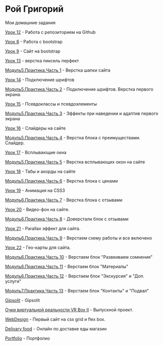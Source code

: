 # Рой Григорий
Мои домашние задания

[Урок 12](https://webdevgrisha.github.io/lesson_12/ "Моя готовая домашка") - Работа с репозиторием на Github

[Урок 8](https://webdevgrisha.github.io/lesson_8/ "Моя готовая домашка") - Работа с bootstrap

[Урок 9](https://webdevgrisha.github.io/lesson_9/ "Моя готовая домашка") - Сайт на bootstrap
 
[Урок 13](https://webdevgrisha.github.io/lesson_13/ "Моя готовая домашка") - верстка пиксель перфект
 
[Модуль5.Практика.Часть 1](https://webdevgrisha.github.io/lesson_14/ "Моя готовая домашка") - Верстка шапки сайта

[Урок 14](https://webdevgrisha.github.io/lesson_14.1/ "Моя готовая домашка") - Подключение шрифтов
 
[Модуль5.Практика.Часть 2](https://webdevgrisha.github.io/lesson_%D0%9C%D0%BE%D0%B4%D1%83%D0%BB%D1%8C%205.%20%D0%9F%D1%80%D0%B0%D0%BA%D1%82%D0%B8%D0%BA%D0%B0.%20%D0%A7%D0%B0%D1%81%D1%82%D1%8C%202/ "Моя готовая домашка") - Подключение шрифтов. Верстка первого экрана.

[Урок 15](https://webdevgrisha.github.io/lesson_15/ "Моя готовая домашка") -  Псевдоклассы и псевдоэлементы

[Модуль5.Практика.Часть 3](https://webdevgrisha.github.io/lesson_%D0%9C%D0%BE%D0%B4%D1%83%D0%BB%D1%8C%205.%20%D0%9F%D1%80%D0%B0%D0%BA%D1%82%D0%B8%D0%BA%D0%B0.%20%D0%A7%D0%B0%D1%81%D1%82%D1%8C%203/ "Моя готовая домашка") - Эффекты при наведении и адаптив первого экрана

[Урок 16](https://webdevgrisha.github.io/lesson_16/ "Моя готовая домашка") - Слайдеры на сайте
 
[Модуль5.Практика.Часть 4](https://webdevgrisha.github.io/lesson_%D0%9C%D0%BE%D0%B4%D1%83%D0%BB%D1%8C%205.%20%D0%9F%D1%80%D0%B0%D0%BA%D1%82%D0%B8%D0%BA%D0%B0.%20%D0%A7%D0%B0%D1%81%D1%82%D1%8C%204/ "Моя готовая домашка") - Верстка блока с преимуществами. Слайдер.

[Урок 17](https://webdevgrisha.github.io/lesson_17/ "Моя готовая домашка") - Всплывающие окна

[Модуль5.Практика.Часть 5](
https://webdevgrisha.github.io/lesson_%D0%9C%D0%BE%D0%B4%D1%83%D0%BB%D1%8C%205.%20%D0%9F%D1%80%D0%B0%D0%BA%D1%82%D0%B8%D0%BA%D0%B0.%20%D0%A7%D0%B0%D1%81%D1%82%D1%8C%205/ "Моя готовая домашка") - Верстка всплывающих окон на сайте

[Урок 18](https://webdevgrisha.github.io/lesson_18/ "Моя готовая домашка") - Табы и акорды на сайте

[Модуль5.Практика.Часть 6](https://webdevgrisha.github.io/lesson_%D0%9C%D0%BE%D0%B4%D1%83%D0%BB%D1%8C%205.%D0%9F%D1%80%D0%B0%D0%BA%D1%82%D0%B8%D0%BA%D0%B0.%20%D0%A7%D0%B0%D1%81%D1%82%D1%8C%206/ "Моя готовая домашка") - Верстка блока с ценами

[Урок 19](https://webdevgrisha.github.io/lesson_19/ "Моя готовая домашка") - Анимация на CSS3

[Модуль6.Практика.Часть 7](https://webdevgrisha.github.io/lesson_%D0%9C%D0%BE%D0%B4%D1%83%D0%BB%D1%8C%206.%20%D0%9F%D1%80%D0%B0%D0%BA%D1%82%D0%B8%D0%BA%D0%B0.%20%D0%A7%D0%B0%D1%81%D1%82%D1%8C%207/ "Моя готовая домашка") - Верстка блока с отзывами

[Урок 20](https://webdevgrisha.github.io/lesson_20/src9/ "Моя готовая домашка") - Видео-фон на сайте.

[Модуль6.Практика.Часть 8](https://webdevgrisha.github.io/lesson_%D0%9C%D0%BE%D0%B4%D1%83%D0%BB%D1%8C%206.%20%D0%9F%D1%80%D0%B0%D0%BA%D1%82%D0%B8%D0%BA%D0%B0.%20%D0%A7%D0%B0%D1%81%D1%82%D1%8C%208/ "Моя готовая домашка") - Доверстали блок с отзывами

[Урок 21](https://webdevgrisha.github.io/lesson_21/ "Моя готовая домашка") - Parallax эффект для сайта.

[Модуль6.Практика.Часть 9](https://webdevgrisha.github.io/lesson_%D0%9C%D0%BE%D0%B4%D1%83%D0%BB%D1%8C%206.%20%D0%9F%D1%80%D0%B0%D0%BA%D1%82%D0%B8%D0%BA%D0%B0.%20%D0%A7%D0%B0%D1%81%D1%82%D1%8C%209/ "Моя готовая домашка") - Верстаем схему работы и все включено

[Урок 22](https://webdevgrisha.github.io/lesson_22/src11/ "Моя готовая домашка") - Гео-карты для сайта.

[Модуль6.Практика.Часть 10](https://webdevgrisha.github.io/lesson_%D0%9C%D0%BE%D0%B4%D1%83%D0%BB%D1%8C6.%D0%9F%D1%80%D0%B0%D0%BA%D1%82%D0%B8%D0%BA%D0%B0.%D0%A7%D0%B0%D1%81%D1%82%D1%8C10/ "Моя готовая домашка") - Верстаем блок "Развеиваем сомнения"

[Модуль6.Практика.Часть 11](https://webdevgrisha.github.io/lesson_%D0%9C%D0%BE%D0%B4%D1%83%D0%BB%D1%8C6.%D0%9F%D1%80%D0%B0%D0%BA%D1%82%D0%B8%D0%BA%D0%B0.%D0%A7%D0%B0%D1%81%D1%82%D1%8C11/ "Моя готовая домашка") - Верстаем блок "Материалы"

[Модуль6.Практика.Часть 12](https://webdevgrisha.github.io/lesson_%D0%9C%D0%BE%D0%B4%D1%83%D0%BB%D1%8C6.%D0%9F%D1%80%D0%B0%D0%BA%D1%82%D0%B8%D0%BA%D0%B0.%D0%A7%D0%B0%D1%81%D1%82%D1%8C12-%D0%92%D0%B5%D1%80%D1%81%D1%82%D0%B0%D0%B5%D0%BC%20%D0%B1%D0%BB%D0%BE%D0%BA%20%D0%AD%D0%BA%D1%81%D0%BA%D1%83%D1%80%D1%81%D0%B8%D1%8F%20%D0%B8%20%D0%94%D0%BE%D0%BF.%20%D1%83%D1%81%D0%BB%D1%83%D0%B3%D0%B8/ "Моя готовая домашка") - Верстаем блок "Экскурсия" и "Доп. услуги"

[Модуль7.Практика.Часть 13](https://webdevgrisha.github.io/lesson_%D0%9C%D0%BE%D0%B4%D1%83%D0%BB%D1%8C7.%D0%9F%D1%80%D0%B0%D0%BA%D1%82%D0%B8%D0%BA%D0%B0.%D0%A7%D0%B0%D1%81%D1%82%D1%8C13-%D0%92%D0%B5%D1%80%D1%81%D1%82%D0%B0%D0%B5%D0%BC%20%D0%B1%D0%BB%D0%BE%D0%BA%20%D0%9A%D0%BE%D0%BD%D1%82%D0%B0%D0%BA%D1%82%D1%8B%20%D0%B8%20%D0%9F%D0%BE%D0%B4%D0%B2%D0%B0%D0%BB/ "Моя готовая домашка") - Верстаем блок "Контакты" и "Подвал"

[Gipsolit](https://webdevgrisha.github.io/gipsolit/) -  Gipsolit

[Очки виртуальной реальности VR Box II](https://webdevgrisha.github.io/dist/) - Выпускной проект.

[WebDesign](https://webdevgrisha.github.io/WebDevBlog/) - Первый сайт на css grid и flex box.

[Delivary food](https://webdevgrisha.github.io/Delivary%20food/) - Онлайн по доставке еды магазин 

[Portfolio](https://webdevgrisha.github.io/portfolio/) - Портфолио 
